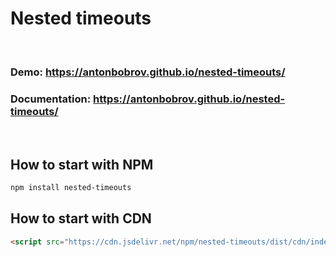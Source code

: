 # Nested timeouts



<br>

### Demo: https://antonbobrov.github.io/nested-timeouts/
### Documentation: https://antonbobrov.github.io/nested-timeouts/

<br>



## How to start with NPM
```sh
npm install nested-timeouts
```

## How to start with CDN
```html
<script src="https://cdn.jsdelivr.net/npm/nested-timeouts/dist/cdn/index.min.js"></script>
```
